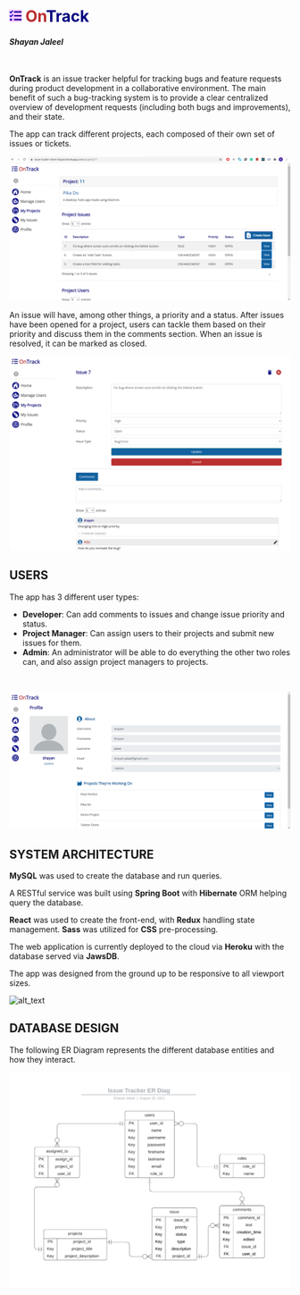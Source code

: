 <h1 style="font-weight: bold"><span style="color:navy;"><img src="readme-res/tasks-solid.svg" style="height: 22px; filter: invert(8%) sepia(61%) saturate(5019%) hue-rotate(234deg) brightness(112%) contrast(123%);">
    <span style="color: #ba2f2f">On</span>Track
</span>
</h1>

#### *Shayan Jaleel*
<br/>

**OnTrack** is an issue tracker helpful for tracking bugs and feature requests during product development in a collaborative environment. The main benefit of such a bug-tracking system is to provide a clear centralized overview of development requests (including both bugs and improvements), and their state.

The app can track different projects, each composed of their own set of issues or tickets.
<br/>

![alt_text](readme-res/project-screen.png "image_tooltip")
<br/>

An issue will have, among other things, a priority and a status. After issues have been opened for a project, users can tackle them based on their priority and discuss them in the comments section. When an issue is resolved, it can be marked as closed.
<br/>

![alt_text](readme-res/issue-screen.png "image_tooltip")
<br/>

## **USERS**

The app has 3 different user types:

* **Developer**: Can add comments to issues and change issue priority and status.
* **Project Manager**: Can assign users to their projects and submit new issues for them.
* **Admin**: An administrator will be able to do everything the other two roles can, and also assign project managers to projects.
<br/>

![alt_text](readme-res/user-profile-screen.png "image_tooltip")
<br/>

## **SYSTEM ARCHITECTURE**

**MySQL** was used to create the database and run queries. 

A RESTful service was built using **Spring Boot** with **Hibernate** ORM helping query the database.

**React** was used to create the front-end, with **Redux** handling state management. **Sass** was utilized for **CSS** pre-processing.

The web application is currently deployed to the cloud via **Heroku** with the database served via **JawsDB**.

The app was designed from the ground up to be responsive to all viewport sizes.
<br/>

![alt_text](readme-res/responsive-example.gif "image_tooltip")
<br/>

## **DATABASE DESIGN**

The following ER Diagram represents the different database entities and how they interact.
<br/>

![alt_text](readme-res/er-diag.png "image_tooltip")
<br/>
